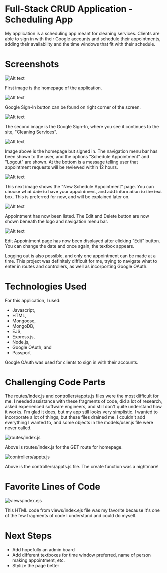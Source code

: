 # Full-Stack CRUD Application - Scheduling App

My application is a scheduling app meant for cleaning services. Clients are able to sign in with their Google accounts and schedule their appointments, adding their availability and the time windows that fit with their schedule.

# Screenshots

![Alt text](/public/images/ss1.png)

First image is the homepage of the application.

![Alt text](/public/images/ss7.png)

Google Sign-In button can be found on right corner of the screen.

![Alt text](/public/images/ss2.png)

The second image is the Google Sign-In, where you see it continues to the site, "Cleaning Services".

![Alt text](/public/images/ss3.png)

Image above is the homepage but signed in. The navigation menu bar has been shown to the user, and the options "Schedule Appointment" and "Logout" are shown. At the bottom is a message telling user that appointment requests will be reviewed within 12 hours.

![Alt text](/public/images/ss4.png)

This next image shows the "New Schedule Appointment" page. You can choose what date to have your appointment, and add information to the text box. This is preferred for now, and will be explained later on.

![Alt text](/public/images/ss5.png)

Appointment has now been listed. The Edit and Delete button are now shown beneath the logo and navigation menu bar.

![Alt text](/public/images/ss6.png)

Edit Appointment page has now been displayed after clicking "Edit" button. You can change the date and once again, the textbox appears.

Logging out is also possible, and only one appointment can be made at a time. This project was definitely difficult for me, trying to navigate what to enter in routes and controllers, as well as incorporting Google OAuth.

# Technologies Used

For this application, I used:
- Javascript, 
- HTML, 
- Mongoose, 
- MongoDB, 
- EJS, 
- Express.js, 
- Node.js, 
- Google OAuth, and 
- Passport

Google OAuth was used for clients to sign in with their accounts.


# Challenging Code Parts 

The routes/index.js and controllers/appts.js files were the most difficult for me. I needed assistance with these fragments of code, did a lot of research, asked experienced software engineers, and still don't quite understand how it works. I'm glad it does, but my app still looks very simplistic. I wanted to incorporate a lot of things, but these files drained me. I couldn't add everything I wanted to, and some objects in the models/user.js file were never called.

![routes/index.js](/public/images/ss8.png)

Above is routes/index.js for the GET route for homepage.

![controllers/appts.js](/public/images/ss9.png)

Above is the controllers/appts.js file. The create function was a nightmare!

# Favorite Lines of Code 

![views/index.ejs](/public/images/ss10.png)

This HTML code from views/index.ejs file was my favorite because it's one of the few fragments of code I understand and could do myself.

# Next Steps

- Add hopefully an admin board
- Add different textboxes for time window preferred, name of person making appointment, etc.
- Stylize the page better